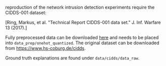 
reproduction of the network intrusion detection experiments require the CIDDS-001 dataset:

[Ring, Markus, et al. "Technical Report CIDDS-001 data set." J. Inf. Warfare 13 (2017).]

Fully preprocessed data can be downloaded [here](https://drive.google.com/drive/folders/1yMaciiXPSbqnJrJHRrLeoiwMIiCzRF_I?usp=sharing) and needs to be placed into `data_prep/onehot_quantized`. The original dataset can be downloaded from https://www.hs-coburg.de/cidds.

Ground truth explanations are found under `data/cidds/data_raw`.
